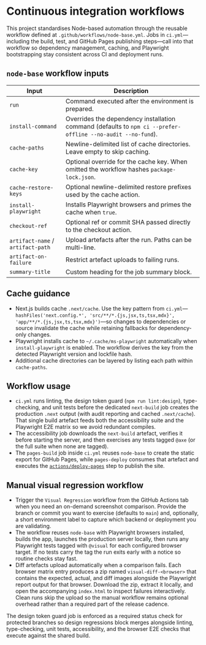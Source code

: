 # Continuous integration workflows

This project standardises Node-based automation through the reusable workflow defined at `.github/workflows/node-base.yml`. Jobs in `ci.yml`—including the build, test, and GitHub Pages publishing steps—call into that workflow so dependency management, caching, and Playwright bootstrapping stay consistent across CI and deployment runs.

## `node-base` workflow inputs

| Input | Description |
| --- | --- |
| `run` | Command executed after the environment is prepared. |
| `install-command` | Overrides the dependency installation command (defaults to `npm ci --prefer-offline --no-audit --no-fund`). |
| `cache-paths` | Newline-delimited list of cache directories. Leave empty to skip caching. |
| `cache-key` | Optional override for the cache key. When omitted the workflow hashes `package-lock.json`. |
| `cache-restore-keys` | Optional newline-delimited restore prefixes used by the cache action. |
| `install-playwright` | Installs Playwright browsers and primes the cache when `true`. |
| `checkout-ref` | Optional ref or commit SHA passed directly to the checkout action. |
| `artifact-name` / `artifact-path` | Upload artefacts after the run. Paths can be multi-line. |
| `artifact-on-failure` | Restrict artefact uploads to failing runs. |
| `summary-title` | Custom heading for the job summary block. |

## Cache guidance

- Next.js builds cache `.next/cache`. Use the key pattern from `ci.yml`—`hashFiles('next.config.*', 'src/**/*.{js,jsx,ts,tsx,mdx}', 'app/**/*.{js,jsx,ts,tsx,mdx}')`—so changes to dependencies or source invalidate the cache while retaining fallbacks for dependency-only changes.
- Playwright installs cache to `~/.cache/ms-playwright` automatically when `install-playwright` is enabled. The workflow derives the key from the detected Playwright version and lockfile hash.
- Additional cache directories can be layered by listing each path within `cache-paths`.

## Workflow usage

- `ci.yml` runs linting, the design token guard (`npm run lint:design`), type-checking, and unit tests before the dedicated `next-build` job creates the production `.next` output (with audit reporting and cached `.next/cache`). That single build artefact feeds both the accessibility suite and the Playwright E2E matrix so we avoid redundant compiles.
- The accessibility job downloads the `next-build` artefact, verifies it before starting the server, and then exercises any tests tagged `@axe` (or the full suite when none are tagged).
- The `pages-build` job inside `ci.yml` reuses `node-base` to create the static export for GitHub Pages, while `pages-deploy` consumes that artefact and executes the [`actions/deploy-pages`](https://github.com/actions/deploy-pages) step to publish the site.

## Manual visual regression workflow

- Trigger the `Visual Regression` workflow from the GitHub Actions tab when you need an on-demand screenshot comparison. Provide the branch or commit you want to exercise (defaults to `main`) and, optionally, a short environment label to capture which backend or deployment you are validating.
- The workflow reuses `node-base` with Playwright browsers installed, builds the app, launches the production server locally, then runs any Playwright tests tagged with `@visual` for each configured browser target. If no tests carry the tag the run exits early with a notice so routine checks stay fast.
- Diff artefacts upload automatically when a comparison fails. Each browser matrix entry produces a zip named `visual-diff-<browser>` that contains the expected, actual, and diff images alongside the Playwright report output for that browser. Download the zip, extract it locally, and open the accompanying `index.html` to inspect failures interactively. Clean runs skip the upload so the manual workflow remains optional overhead rather than a required part of the release cadence.

The design token guard job is enforced as a required status check for protected branches so design regressions block merges alongside linting, type-checking, unit tests, accessibility, and the browser E2E checks that execute against the shared build.
